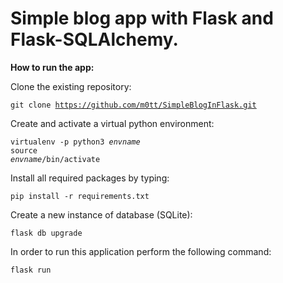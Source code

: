 <h1>Simple blog app with Flask and Flask-SQLAlchemy.</h1>

<b>How to run the app: </b>
<p>Clone the existing repository: </p>

<code>git clone https://github.com/m0tt/SimpleBlogInFlask.git </code>

<p>Create and activate a virtual python environment: </p>

<code>virtualenv -p python3 <i>envname</i></code><br>
<code>source <i>envname</i>/bin/activate</code>

<p>Install all required packages by typing: </p>

<code>pip install -r requirements.txt</code>

<p>Create a new instance of database (SQLite): </p>

<code>flask db upgrade</code>

<p>In order to run this application perform the following command:</p>

<code>flask run</code>
